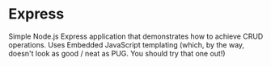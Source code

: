 # Express
Simple Node.js Express application that demonstrates how to achieve CRUD operations. Uses Embedded JavaScript templating (which, by the way, doesn't look as good / neat as PUG. You should try that one out!)
